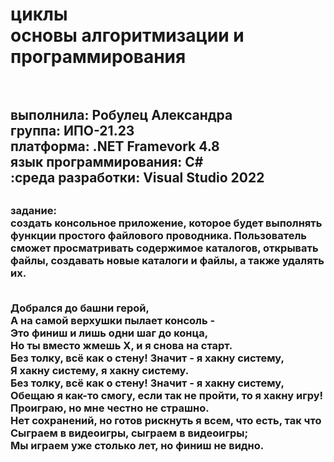 <h1> циклы <br>основы алгоритмизации и программирования <h1>  <h2> <br>выполнила: Робулец Александра <br>группа: ИПО-21.23 <br>платформа: .NET Framevork 4.8 <br>язык программирования: C# <br>:среда разработки: Visual Studio 2022 <h2>

<h3>задание:
<br>создать консольное приложение, которое будет выполнять функции простого файлового проводника. Пользователь сможет просматривать содержимое каталогов, открывать файлы, создавать новые каталоги и файлы, а также удалять их.

  
<br>Добрался до башни герой,
<br>А на самой верхушки пылает консоль -
<br>Это финиш и лишь одни шаг до конца,
<br>Но ты вместо жмешь Х, и я снова на старт.
<br>Без толку, всё как о стену! Значит - я хакну систему,
<br>Я хакну систему, я хакну систему.
<br>Без толку, всё как о стену! Значит - я хакну систему,
<br>Обещаю я как-то смогу, если так не пройти, то я хакну игру!
<br>Проиграю, но мне честно не страшно.
<br>Нет сохранений, но готов рискнуть я всем, что есть, так что
<br>Сыграем в видеоигры, сыграем в видеоигры;
<br>Мы играем уже столько лет, но финиш не видно.
<h3>
